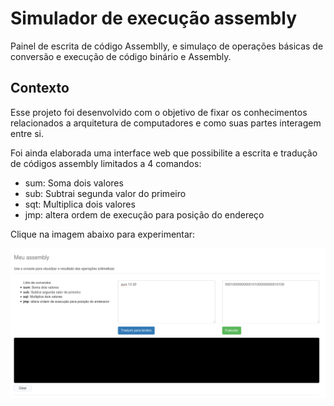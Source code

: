# Simulador de execução assembly
Painel de escrita de código Assemblly, e simulaço de operações básicas de conversão e execução de código binário e Assembly.

## Contexto
Esse projeto foi desenvolvido com o objetivo de fixar os conhecimentos relacionados a arquitetura de computadores e como suas partes interagem entre si.

Foi ainda elaborada uma interface web que possibilite a escrita e tradução de códigos assembly limitados a 4 comandos: 
- sum: Soma dois valores
- sub: Subtrai segunda valor do primeiro
- sqt: Multiplica dois valores
- jmp: altera ordem de execução para posição do endereço

Clique na imagem abaixo para experimentar:

[![imagem de aplicaça para escrita de código assembly](https://github.com/IgorGoncalves/br.ufs.meuassembly/blob/master/decodificador-assembly.png?raw=true)](https://igorgoncalves.github.io/meuassembly.github.io/)
